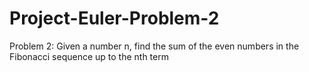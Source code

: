 # Project-Euler-Problem-2
Problem 2: Given a number n, find the sum of the even numbers in the Fibonacci sequence up to the nth term 
